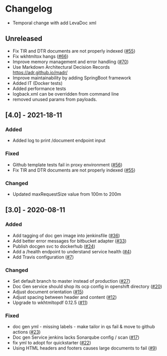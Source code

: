 # Changelog

- Temporal change with add LevaDoc xml

## Unreleased
- Fix TIR and DTR documents are not properly indexed ([#55](https://github.com/opendevstack/ods-document-generation-svc/pull/55))
- Fix wkhtmltox hangs ([#66](https://github.com/opendevstack/ods-document-generation-svc/pull/66))
- Improve memory management and error handling ([#70](https://github.com/opendevstack/ods-document-generation-svc/pull/70))
- Use Markdown Architectural Decision Records https://adr.github.io/madr/
- Improve maintainability by adding SpringBoot framework
- Added IT (Docker tests)
- Added performance tests
- logback.xml can be overridden from command line
- removed unused params from payloads.

## [4.0] - 2021-18-11

### Added
- Added log to print /document endpoint input

### Fixed
- Github template tests fail in proxy environment ([#56](https://github.com/opendevstack/ods-document-generation-svc/issues/56))
- Fix TIR and DTR documents are not properly indexed ([#55](https://github.com/opendevstack/ods-document-generation-svc/pull/55))

### Changed
- Updated maxRequestSize value from 100m to 200m

## [3.0] - 2020-08-11

### Added
- Add tagging of doc gen image into jenkinsfile ([#36](https://github.com/opendevstack/ods-document-generation-svc/pull/36))
- Add better error messages for bitbucket adapter ([#33](https://github.com/opendevstack/ods-document-generation-svc/pull/33))
- Publish docgen svc to dockerhub ([#24](https://github.com/opendevstack/ods-document-generation-svc/issues/24))
- Add a /health endpoint to understand service health ([#4](https://github.com/opendevstack/ods-document-generation-svc/issues/4))
- Add Travis configuration ([#7](https://github.com/opendevstack/ods-document-generation-svc/pull/7))

### Changed
- Set default branch to master instead of production ([#27](https://github.com/opendevstack/ods-document-generation-svc/pull/27))
- Doc Gen service should shop its ocp config in openshift directory ([#20](https://github.com/opendevstack/ods-document-generation-svc/issues/20))
- Adjust document orientation ([#15](https://github.com/opendevstack/ods-document-generation-svc/issues/15))
- Adjust spacing between header and content ([#12](https://github.com/opendevstack/ods-document-generation-svc/issues/12))
- Upgrade to wkhtmltopdf 0.12.5 ([#11](https://github.com/opendevstack/ods-document-generation-svc/issues/11))

### Fixed
- doc gen yml - missing labels - make tailor in qs fail & move to github actions ([#23](https://github.com/opendevstack/ods-document-generation-svc/pull/23))
- Doc gen Service jenkins lacks Sonarqube config / scan ([#17](https://github.com/opendevstack/ods-document-generation-svc/issues/17))
- fix yml to adopt for quickstarter ([#22](https://github.com/opendevstack/ods-document-generation-svc/pull/22))
- Using HTML headers and footers causes large documents to fail ([#9](https://github.com/opendevstack/ods-document-generation-svc/issues/9))

